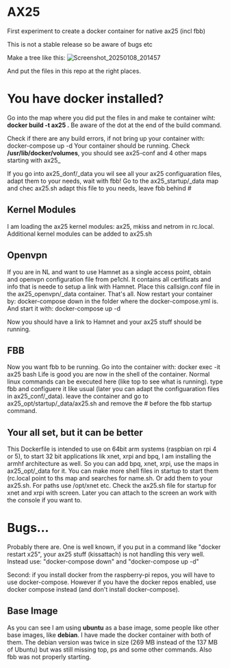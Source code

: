 # AX25
First experiment to create a docker container for native ax25 (incl fbb) 

This is not a stable release so be aware of bugs etc

Make a tree like this:
![Screenshot_20250108_201457](https://github.com/user-attachments/assets/185e16ee-3e2b-4c31-8d8d-5db3ec3dbe96)


And put the files in this repo at the right places.

# You have docker installed?

Go into the map where you did put the files in and make te container wiht:
__docker build -t ax25 .__
Be aware of the dot at the end of the build command.

Check if there are any build errors, if not bring up your container with:
docker-compose up -d
Your container should be running. Check __/usr/lib/docker/volumes__, you should see ax25-conf and 4 other maps starting with ax25_

If you go into ax25_donf/_data you wil see all your ax25 configuaration files, adapt them to your needs, wait with fbb!
Go to the ax25_startup/_data map and chec ax25.sh adapt this file to you needs, leave fbb behind \#

## Kernel Modules
I am loading the ax25 kernel modules: ax25, mkiss and netrom in rc.local. Additional kernel modules can be added to ax25.sh

## Openvpn
If you are in NL and want to use Hamnet as a single access point, obtain and openvpn configuration file from pe1chl. It contains all certificats and info that is neede to setup a link with Hamnet. Place this callsign.conf file in the ax25_openvpn/_data  container. That's all. Now restart your container by:
docker-compose down in the folder where the docker-compose.yml is. And start it with: docker-compose up -d

Now you should have a link to Hamnet and your ax25 stuff should be running.

## FBB
Now you want fbb to be running. Go into the container with:
docker exec -it ax25 bash
Life is good you are now in the shell of the container. Normal linux commands can be executed here (like top to see what is running).
type fbb and configuere it like usual (later you can adapt the configuaration files in ax25_conf/_data).
leave the container and go to ax25_opt/startup/_data/ax25.sh and remove the \# before the fbb startup command.

## Your all set, but it can be better
This Dockerfile is intended to use on 64bit arm systems (raspbian on rpi 4 or 5), to start 32 bit applications lik xnet, xrpi and bpq, I am installing the armhf architecture as well.
So you can add bpq, xnet, xrpi, use the maps in ax25_opt/_data for it. You can make more shell files in startup to start them (rc.local point to ths map and searches for name.sh. Or add them to your ax25.sh. For paths use /opt/xnet etc.
Check the ax25.sh file for startup for xnet and xrpi with screen. Later you can attach to the screen an work with the console if you want to.

# Bugs...
Probably there are. One is well known, if you put in a command like "docker restart x25", your ax25 stuff (kissattach) is not handling this very well. Instead use: "docker-compose down" and "docker-compose up -d"

Second: if you install docker from the raspberry-pi repos, you will have to use docker-compose. However if you have the docker repos enabled, use docker compose instead (and don't install docker-compose).

## Base Image
As you can see I am using __ubuntu__ as a base image, some people like other base images, like __debian__. I have made the docker container with both of them. The debian version was twice in size (269 MB instead of the 137 MB of Ubuntu) but was still missing top, ps and some other commands. Also fbb was not properly starting. 
